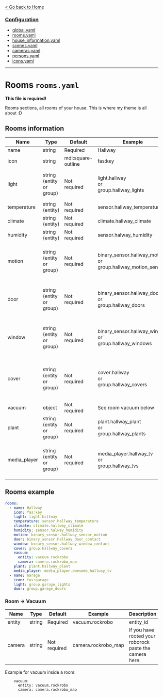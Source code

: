 [< Go back to Home](../index.md)

### [Configuration](index.md)
* [global.yaml](global.md)
* [rooms.yaml](rooms.md)
* [house_information.yaml](house_information.md)
* [scenes.yaml](scenes.md)
* [cameras.yaml](cameras.md)
* [persons.yaml](persons.md)
* [icons.yaml](icons.md)

---

# Rooms `rooms.yaml`

**This file is required!**

Rooms sections, all rooms of your house. This is where my theme is all about :D

## Rooms information

| Name | Type | Default | Example | Description |
|--------------|---------------------------|--------------------|--------------------------------------------------------------|-----------------------------------------------------------------------------------|
| name | string | Required | Hallway | Room name |
| icon | string | mdi:square-outline | fas:key | Room icon |
| light | string <br>(entity or group) | Not required | light.hallway<br> or <br>group.hallway_lights | Single light entity or group entity (with only light entities inside) |
| temperature | string  (entity) | Not required | sensor.hallway_temperature | Temperature sensor entity |
| climate | string <br>(entity) | Not required | climate.hallway_climate | Climate entity |
| humidity | string <br>(entity) | Not required | sensor.halway_humidity | Humidity sensor entity |
| motion | string <br>(entity or group) | Not required | binary_sensor.hallway_motion<br> or <br>group.hallway_motion_sensors | Motion sensor(s). Can be binary_sensor or a group of binary_sensors |
| door | string <br>(entity or group) | Not required | binary_sensor.hallway_door<br> or <br>group.hallway_doors | Door contact(s). Can be binary_sensor or a group of binary_sensors |
| window | string <br>(entity or group) | Not required | binary_sensor.hallway_window<br> or <br>group.hallway_windows | Window sensor(s). Can be binary_sensor or a group of binary_sensors |
| cover | string <br>(entity or group) | Not required | cover.hallway<br> or <br>group.hallway_covers | Cover(s) (blinds, rolling_shutters etc). Can be single cover or a group of covers |
| vacuum | object | Not required | See room vacuum below | Vacuum |
| plant | string <br>(entity or group) | Not required | plant.hallway_plant<br> or <br>group.hallway_plants | Plant(s). Can be single plant or a group of plants |
| media_player | string <br>(entity or group) | Not required | media_player.hallway_tv<br> or <br>group.hallway_tvs | Media player(s). Can be single media_player or a group of media_players |

## Rooms example
```YAML
rooms:
  - name: Hallway
    icon: fas:key
    light: light.hallway
    temperature: sensor.hallway_temperature
    climate: climate.hallway_climate
    humidity: sensor.halway_humidity
    motion: binary_sensor.hallway_sensor_motion
    door: binary_sensor.hallway_door_contact
    window: binary_sensor.hallway_window_contact
    cover: group.hallway_covers
    vacuum: 
      entity: vacuum.rockrobo
      camera: camera.rockrobo_map
    plant: plant.hallway_plant
    media_player: media_player.awesome_hallway_tv
  - name: Garage
    icon: fas:garage
    light: group.garage_lights
    door: group.garage_doors
```    

### Room -> Vacuum

| Name | Type | Default | Example | Description |
|----------|--------|---------------------|---------------------|---------------------------------------------------------|
| entity | string | Required | vacuum.rockrobo | entity_id |
| camera | string | Not required | camera.rockrobo_map | If you have rooted your roborock paste the camera here. |

Example for vacuum inside a room:
```
    vacuum: 
      entity: vacuum.rockrobo
      camera: camera.rockrobo_map
````